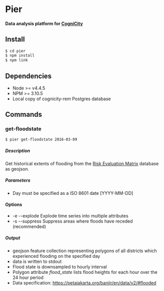 Pier
====
#### Data analysis platform for [CogniCity](https://github.com/smart-facility/cognicity-server)

## Install
```sh
$ cd pier
$ npm install
$ npm link
```

## Dependencies
* Node >= v4.4.5
* NPM >= 3.10.5
* Local copy of cognicity-rem Postgres database

## Commands
### get-floodstate
```sh
$ pier get-floodstate 2016-03-09
```
##### Description
Get historical extents of flooding from the [Risk Evaluation Matrix](https://github.com/smart-facility/cognicity-rem-server) database as geojson.

##### Parameters
* Day must be specified as a ISO 8601 date [YYYY-MM-DD]

#### Options
* -e --explode Explode time series into multiple attributes
* -s --suppress Suppress areas where floods have receded (recommended)

##### Output
* geojson feature collection representing polygons of all districts which experienced flooding on the specified day
* data is written to stdout
* Flood state is downsampled to hourly interval
* Polygon attribute *flood_state* lists flood heights for each hour over the 24 hour period
* Data specification: https://petajakarta.org/banjir/en/data/v2/#flooded
